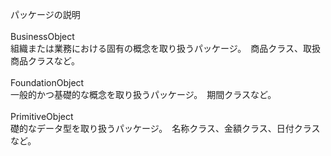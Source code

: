 パッケージの説明</br>
</br>
BusinessObject</br>
組織または業務における固有の概念を取り扱うパッケージ。　商品クラス、取扱商品クラスなど。</br>
</br>
FoundationObject</br>
一般的かつ基礎的な概念を取り扱うパッケージ。　期間クラスなど。</br>
</br>
PrimitiveObject</br>
礎的なデータ型を取り扱うパッケージ。　名称クラス、金額クラス、日付クラスなど。</br>
